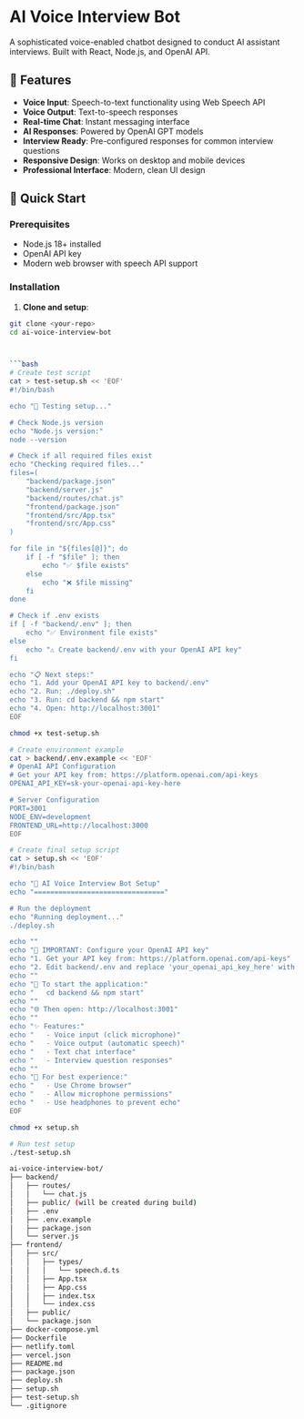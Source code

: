 # AI Voice Interview Bot

A sophisticated voice-enabled chatbot designed to conduct AI assistant interviews. Built with React, Node.js, and OpenAI API.

## 🎯 Features

- **Voice Input**: Speech-to-text functionality using Web Speech API
- **Voice Output**: Text-to-speech responses
- **Real-time Chat**: Instant messaging interface
- **AI Responses**: Powered by OpenAI GPT models
- **Interview Ready**: Pre-configured responses for common interview questions
- **Responsive Design**: Works on desktop and mobile devices
- **Professional Interface**: Modern, clean UI design

## 🚀 Quick Start

### Prerequisites
- Node.js 18+ installed
- OpenAI API key
- Modern web browser with speech API support

### Installation

1. **Clone and setup**:
```bash
git clone <your-repo>
cd ai-voice-interview-bot



```bash
# Create test script
cat > test-setup.sh << 'EOF'
#!/bin/bash

echo "🧪 Testing setup..."

# Check Node.js version
echo "Node.js version:"
node --version

# Check if all required files exist
echo "Checking required files..."
files=(
    "backend/package.json"
    "backend/server.js" 
    "backend/routes/chat.js"
    "frontend/package.json"
    "frontend/src/App.tsx"
    "frontend/src/App.css"
)

for file in "${files[@]}"; do
    if [ -f "$file" ]; then
        echo "✅ $file exists"
    else
        echo "❌ $file missing"
    fi
done

# Check if .env exists
if [ -f "backend/.env" ]; then
    echo "✅ Environment file exists"
else
    echo "⚠️ Create backend/.env with your OpenAI API key"
fi

echo "📋 Next steps:"
echo "1. Add your OpenAI API key to backend/.env"
echo "2. Run: ./deploy.sh"
echo "3. Run: cd backend && npm start"
echo "4. Open: http://localhost:3001"
EOF

chmod +x test-setup.sh

# Create environment example
cat > backend/.env.example << 'EOF'
# OpenAI API Configuration
# Get your API key from: https://platform.openai.com/api-keys
OPENAI_API_KEY=sk-your-openai-api-key-here

# Server Configuration
PORT=3001
NODE_ENV=development
FRONTEND_URL=http://localhost:3000
EOF

# Create final setup script
cat > setup.sh << 'EOF'
#!/bin/bash

echo "🎉 AI Voice Interview Bot Setup"
echo "================================"

# Run the deployment
echo "Running deployment..."
./deploy.sh

echo ""
echo "🔑 IMPORTANT: Configure your OpenAI API key"
echo "1. Get your API key from: https://platform.openai.com/api-keys"
echo "2. Edit backend/.env and replace 'your_openai_api_key_here' with your actual key"
echo ""
echo "🚀 To start the application:"
echo "   cd backend && npm start"
echo ""
echo "🌐 Then open: http://localhost:3001"
echo ""
echo "✨ Features:"
echo "   - Voice input (click microphone)"
echo "   - Voice output (automatic speech)"
echo "   - Text chat interface"
echo "   - Interview question responses"
echo ""
echo "📱 For best experience:"
echo "   - Use Chrome browser"
echo "   - Allow microphone permissions"
echo "   - Use headphones to prevent echo"
EOF

chmod +x setup.sh

# Run test setup
./test-setup.sh

ai-voice-interview-bot/
├── backend/
│   ├── routes/
│   │   └── chat.js
│   ├── public/ (will be created during build)
│   ├── .env
│   ├── .env.example
│   ├── package.json
│   └── server.js
├── frontend/
│   ├── src/
│   │   ├── types/
│   │   │   └── speech.d.ts
│   │   ├── App.tsx
│   │   ├── App.css
│   │   ├── index.tsx
│   │   └── index.css
│   ├── public/
│   └── package.json
├── docker-compose.yml
├── Dockerfile
├── netlify.toml
├── vercel.json
├── README.md
├── package.json
├── deploy.sh
├── setup.sh
├── test-setup.sh
└── .gitignore
